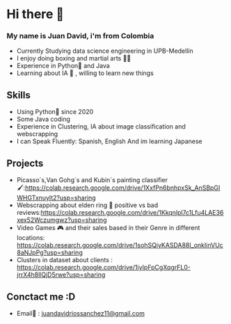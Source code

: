 # Hi there 👋


### My name is Juan David, i'm  from Colombia 

* Currently Studying data science engineering in UPB-Medellín 
* I enjoy doing boxing and martial arts 🥋🥊
* Experience in Python🐍 and Java
* Learning about IA 🤖 , willing to learn new things 

## Skills

* Using Python🐍 since 2020
* Some Java coding
* Experience in Clustering, IA about image classification and webscrapping
* I can Speak Fluently: Spanish, English And im learning Japanese 

## Projects

* Picasso´s,Van Gohg´s and Kubin´s painting classifier 🖌:https://colab.research.google.com/drive/1XxfPn6bnhpxSk_AnSBpGIWHGTxnuylt2?usp=sharing
* Webscrapping about elden ring 👾 positive vs bad reviews:https://colab.research.google.com/drive/1Kkqnlpl7c1Lfu4LAE36xex52Wczumgwz?usp=sharing
* Video Games 🎮 and their sales based in their Genre in different locations: https://colab.research.google.com/drive/1sohSQiyKASDA88I_onkIinVUc8aNJpPg?usp=sharing
* Clusters in dataset about clients : https://colab.research.google.com/drive/1iyIpFpCgXqgrFL0-jrrX4h8llQjD5rwe?usp=sharing

## Conctact me :D 

* Email📧 : juandavidriossanchez11@gmail.com

